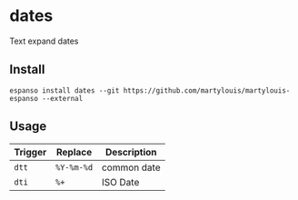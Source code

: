# dates

Text expand dates

## Install

```ssh
espanso install dates --git https://github.com/martylouis/martylouis-espanso --external
```

## Usage

| Trigger  | Replace | Description |
|---|---|---|
| `dtt`  | `%Y-%m-%d` | common date |
| `dti`  | `%+` | ISO Date |
